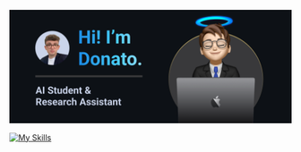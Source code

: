 ![Logo](img//README.png)

[![My Skills](https://skillicons.dev/icons?i=linux,c,cpp,java,mysql,py,pytorch,tensorflow,html,md,git,github,docker,vscode,eclipse,MLflow)](https://skillicons.dev)
